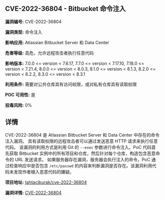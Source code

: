 ## CVE-2022-36804 - Bitbucket 命令注入

**漏洞编号:** CVE-2022-36804

**漏洞类型:** 命令注入

**影响应用:** Atlassian Bitbucket Server 和 Data Center

**危害等级:** 高危，允许远程攻击者执行任意代码

**影响版本:** 7.0.0 <= version < 7.6.17, 7.7.0 <= version < 7.17.10, 7.18.0 <= version < 7.21.4, 8.0.0 <= version < 8.0.3, 8.1.0 <= version < 8.1.3, 8.2.0 <= version < 8.2.2, 8.3.0 <= version < 8.3.1

**利用条件:** 需要对公共仓库具有访问权限，或对私有仓库具有读取权限

**POC 可用性:** 是

**投毒风险:** 0%

## 详情

CVE-2022-36804 是 Atlassian Bitbucket Server 和 Data Center 中存在的命令注入漏洞。 具有读取权限的远程攻击者可以通过发送恶意 HTTP 请求来执行任意代码。 该漏洞的利用方式是利用 Git 的 `--exec` 参数进行命令注入。PoC 代码首先获取 Bitbucket 实例中的所有项目和仓库，然后针对每个仓库，构造包含恶意命令的 URL 发送请求。 如果服务器存在漏洞，服务器会执行注入的命令，PoC 通过检查响应中是否包含 `/etc/passwd` 的内容来判断漏洞是否存在。该漏洞利用代码未发现作者植入恶意代码的嫌疑。

**项目地址:** [tahtaciburak/cve-2022-36804](https://github.com/tahtaciburak/cve-2022-36804)

**漏洞详情:** [CVE-2022-36804](https://nvd.nist.gov/vuln/detail/CVE-2022-36804)